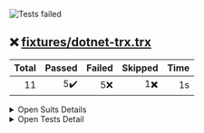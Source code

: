 ![Tests failed](https://img.shields.io/badge/tests-5%20passed%2C%205%20failed%2C%201%20skipped-critical)
## ❌️ <a id='user-content-r0' href='#r0'>fixtures/dotnet-trx.trx</a>
|Total|Passed|Failed|Skipped|Time|
|---:|---:|---:|---:|---:|
|11|5✔️|5❌️|1✖️|1s|
<details><summary>Open Suits Details</summary>
<p>
|Test suite|Passed|Failed|Skipped|Time|
|:---|---:|---:|---:|---:|
|[DotnetTests.XUnitTests.CalculatorTests](#r0s0)|5✔️|5❌️|1✖️|118ms|</p></details>
<details><summary>Open Tests Detail</summary>
<p>
#### ❌️ <a id='user-content-r0s0' href='#r0s0'>DotnetTests.XUnitTests.CalculatorTests</a>
```
✔️ Custom Name
❌️ Exception_In_TargetTest
	System.DivideByZeroException : Attempted to divide by zero.
❌️ Exception_In_Test
	System.Exception : Test
❌️ Failing_Test
	Assert.Equal() Failure
	Expected: 3
	Actual:   2
✔️ Is_Even_Number(i: 2)
❌️ Is_Even_Number(i: 3)
	Assert.True() Failure
	Expected: True
	Actual:   False
✔️ Passing_Test
✔️ Should be even number(i: 2)
❌️ Should be even number(i: 3)
	Assert.True() Failure
	Expected: True
	Actual:   False
✖️ Skipped_Test
✔️ Timeout_Test
```</p></details>